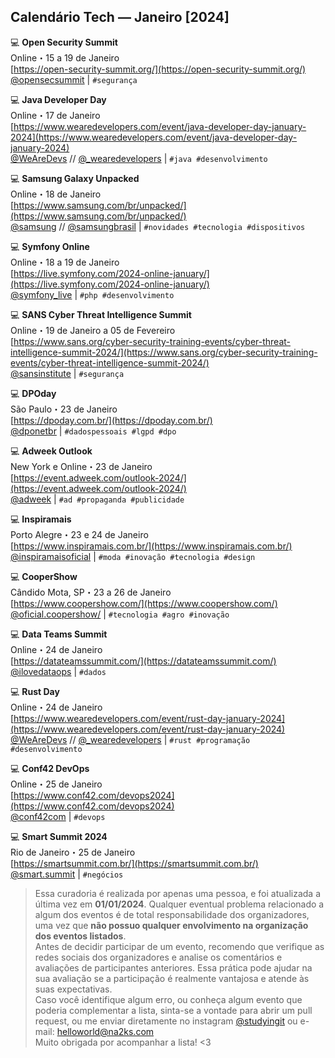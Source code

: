 ## Calendário Tech — Janeiro [2024]

💻 **Open Security Summit**
 <br>
Online・15 a 19 de Janeiro
 <br>
[https://open-security-summit.org/](https://open-security-summit.org/)
 <br>
[@opensecsummit](https://twitter.com/opensecsummit) | `#segurança`

💻 **Java Developer Day**
 <br>
Online・17 de Janeiro
 <br>
[https://www.wearedevelopers.com/event/java-developer-day-january-2024](https://www.wearedevelopers.com/event/java-developer-day-january-2024)
 <br>
[@WeAreDevs](https://twitter.com/WeAreDevs) // [@_wearedevelopers](https://www.instagram.com/_wearedevelopers/) | `#java #desenvolvimento`

💻 **Samsung Galaxy Unpacked**
 <br>
Online・18 de Janeiro
 <br>
[https://www.samsung.com/br/unpacked/](https://www.samsung.com/br/unpacked/) 
 <br>
[@samsung](https://www.instagram.com/samsung/) // [@samsungbrasil](https://www.instagram.com/samsungbrasil/) | `#novidades #tecnologia #dispositivos`

💻 **Symfony Online**
 <br>
Online・18 a 19 de Janeiro
 <br>
[https://live.symfony.com/2024-online-january/](https://live.symfony.com/2024-online-january/)
 <br>
[@symfony_live](https://twitter.com/symfony_live) | `#php #desenvolvimento`
 
💻 **SANS Cyber Threat Intelligence Summit**
 <br>
Online・19 de Janeiro a 05 de Fevereiro
 <br>
[https://www.sans.org/cyber-security-training-events/cyber-threat-intelligence-summit-2024/](https://www.sans.org/cyber-security-training-events/cyber-threat-intelligence-summit-2024/)
 <br>
[@sansinstitute](https://twitter.com/sansinstitute) | `#segurança`

💻 **DPOday**
 <br>
São Paulo・23 de Janeiro
 <br>
[https://dpoday.com.br/](https://dpoday.com.br/)
 <br>
[@dponetbr](https://www.instagram.com/dponetbr/) | `#dadospessoais #lgpd #dpo`

💻 **Adweek Outlook**
 <br>
New York e Online・23 de Janeiro
 <br>
[https://event.adweek.com/outlook-2024/](https://event.adweek.com/outlook-2024/)
 <br>
[@adweek](https://www.instagram.com/smart.summit/) | `#ad #propaganda #publicidade`

💻 **Inspiramais**
 <br>
Porto Alegre・23 e 24 de Janeiro
 <br>
[https://www.inspiramais.com.br/](https://www.inspiramais.com.br/)
 <br>
[@inspiramaisoficial](https://www.instagram.com/inspiramaisoficial/) | `#moda #inovação #tecnologia #design`

💻 **CooperShow**
 <br>
Cândido Mota, SP・23 a 26 de Janeiro
 <br>
[https://www.coopershow.com/](https://www.coopershow.com/) 
 <br>
[@oficial.coopershow/](https://www.instagram.com/smart.summit/) | `#tecnologia #agro #inovação`

💻 **Data Teams Summit**
 <br>
Online・24 de Janeiro
 <br>
[https://datateamssummit.com/](https://datateamssummit.com/)
 <br>
[@ilovedataops](https://twitter.com/ilovedataops) | `#dados`

💻 **Rust Day**
 <br>
Online・24 de Janeiro
 <br>
[https://www.wearedevelopers.com/event/rust-day-january-2024](https://www.wearedevelopers.com/event/rust-day-january-2024)
 <br>
[@WeAreDevs](https://twitter.com/WeAreDevs) // [@_wearedevelopers](https://www.instagram.com/_wearedevelopers/) | `#rust #programação #desenvolvimento`

💻 **Conf42 DevOps**
 <br>
Online・25 de Janeiro
 <br>
[https://www.conf42.com/devops2024](https://www.conf42.com/devops2024)
 <br>
[@conf42com](https://twitter.com/conf42com) | `#devops`

💻 **Smart Summit 2024**
 <br>
Rio de Janeiro・25 de Janeiro
 <br>
[https://smartsummit.com.br/](https://smartsummit.com.br/)
 <br>
[@smart.summit](https://www.instagram.com/smart.summit/) | `#negócios`
 <br>
> Essa curadoria é realizada por apenas uma pessoa, e foi atualizada a última vez em **01/01/2024**. Qualquer eventual problema relacionado a algum dos eventos é de total responsabilidade dos organizadores, uma vez que **não possuo qualquer envolvimento na organização dos eventos listados**.
>  <br>
> Antes de decidir participar de um evento, recomendo que verifique as redes sociais dos organizadores e analise os comentários e avaliações de participantes anteriores. Essa prática pode ajudar na sua avaliação se a participação é realmente vantajosa e atende às suas expectativas.
>  <br>
> Caso você identifique algum erro, ou conheça algum evento que poderia complementar a lista, sinta-se a vontade para abrir um pull request, ou me enviar diretamente no instagram [@studyingit](https://www.instagram.com/studyingit/) ou e-mail: [helloworld@na2ks.com](mailto:helloworld@na2ks.com)
>  <br>
> Muito obrigada por acompanhar a lista! <3

